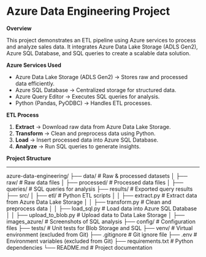 #  Azure Data Engineering Project

 **Overview**

This project demonstrates an ETL pipeline using Azure services to process and analyze sales data. It integrates Azure Data Lake Storage (ADLS Gen2), Azure SQL Database, and SQL queries to create a scalable data solution.

 **Azure Services Used**

* Azure Data Lake Storage (ADLS Gen2) → Stores raw and processed data efficiently.
* Azure SQL Database → Centralized storage for structured data.
* Azure Query Editor → Executes SQL queries for analysis.
* Python (Pandas, PyODBC) → Handles ETL processes.

 **ETL Process**

1.  **Extract** → Download raw data from Azure Data Lake Storage.
2.  **Transform** → Clean and preprocess data using Python.
3.  **Load** → Insert processed data into Azure SQL Database.
4.  **Analyze** → Run SQL queries to generate insights.

 **Project Structure**

---
azure-data-engineering/
├── data/               # Raw & processed datasets
│   ├── raw/            # Raw data files
│   ├── processed/      # Processed data files
│
├── queries/            # SQL queries for analysis
├── results/            # Exported query results
├── src/
│   ├── etl/            # Python ETL scripts
│   │   ├── extract.py  # Extract data from Azure Data Lake Storage
│   │   ├── transform.py  # Clean and preprocess data
│   │   ├── load_sql.py  # Load data into Azure SQL Database
│   │   ├── upload_to_blob.py  # Upload data to Data Lake Storage
│
├── images_azure/       # Screenshots of SQL analysis
├── config/             # Configuration files
├── tests/              # Unit tests for Blob Storage and SQL
├── venv/               # Virtual environment (excluded from Git)
├── .gitignore          # Git ignore file
├── .env                # Environment variables (excluded from Git)
├── requirements.txt    # Python dependencies
└── README.md           # Project documentation
